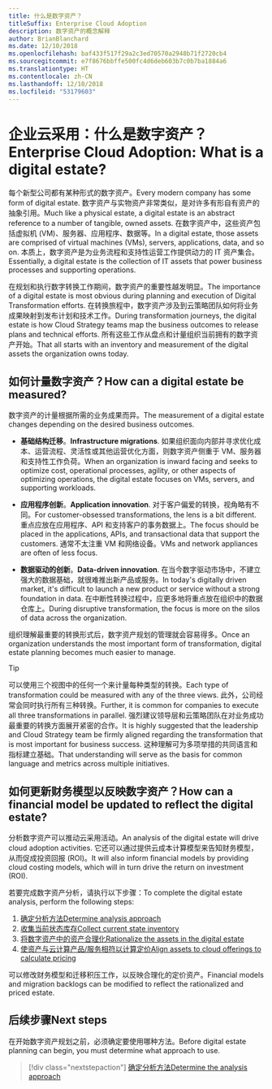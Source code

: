 ```yaml
---
title: 什么是数字资产？
titleSuffix: Enterprise Cloud Adoption
description: 数字资产的概念解释
author: BrianBlanchard
ms.date: 12/10/2018
ms.openlocfilehash: baf433f517f29a2c3ed70570a2948b71f2720cb4
ms.sourcegitcommit: e7f8676bbffe500fc4d6deb603b7c0b7ba1884a6
ms.translationtype: HT
ms.contentlocale: zh-CN
ms.lasthandoff: 12/10/2018
ms.locfileid: "53179603"
---
```

# <a name="enterprise-cloud-adoption-what-is-a-digital-estate"></a><span data-ttu-id="50118-103">企业云采用：什么是数字资产？</span><span class="sxs-lookup"><span data-stu-id="50118-103">Enterprise Cloud Adoption: What is a digital estate?</span></span>

<span data-ttu-id="50118-104">每个新型公司都有某种形式的数字资产。</span><span class="sxs-lookup"><span data-stu-id="50118-104">Every modern company has some form of digital estate.</span></span> <span data-ttu-id="50118-105">数字资产与实物资产非常类似，是对许多有形自有资产的抽象引用。</span><span class="sxs-lookup"><span data-stu-id="50118-105">Much like a physical estate, a digital estate is an abstract reference to a number of tangible, owned assets.</span></span> <span data-ttu-id="50118-106">在数字资产中，这些资产包括虚拟机 (VM)、服务器、应用程序、数据等。</span><span class="sxs-lookup"><span data-stu-id="50118-106">In a digital estate, those assets are comprised of virtual machines (VMs), servers, applications, data, and so on.</span></span> <span data-ttu-id="50118-107">本质上，数字资产是为业务流程和支持性运营工作提供动力的 IT 资产集合。</span><span class="sxs-lookup"><span data-stu-id="50118-107">Essentially, a digital estate is the collection of IT assets that power business processes and supporting operations.</span></span>

<span data-ttu-id="50118-108">在规划和执行数字转换工作期间，数字资产的重要性越发明显。</span><span class="sxs-lookup"><span data-stu-id="50118-108">The importance of a digital estate is most obvious during planning and execution of Digital Transformation efforts.</span></span> <span data-ttu-id="50118-109">在转换旅程中，数字资产涉及到云策略团队如何将业务成果映射到发布计划和技术工作。</span><span class="sxs-lookup"><span data-stu-id="50118-109">During transformation journeys, the digital estate is how Cloud Strategy teams map the business outcomes to release plans and technical efforts.</span></span> <span data-ttu-id="50118-110">所有这些工作从盘点和计量组织当前拥有的数字资产开始。</span><span class="sxs-lookup"><span data-stu-id="50118-110">That all starts with an inventory and measurement of the digital assets the organization owns today.</span></span>

## <a name="how-can-a-digital-estate-be-measured"></a><span data-ttu-id="50118-111">如何计量数字资产？</span><span class="sxs-lookup"><span data-stu-id="50118-111">How can a digital estate be measured?</span></span>

<span data-ttu-id="50118-112">数字资产的计量根据所需的业务成果而异。</span><span class="sxs-lookup"><span data-stu-id="50118-112">The measurement of a digital estate changes depending on the desired business outcomes.</span></span>

- <span data-ttu-id="50118-113">**基础结构迁移**。</span><span class="sxs-lookup"><span data-stu-id="50118-113">**Infrastructure migrations**.</span></span> <span data-ttu-id="50118-114">如果组织面向内部并寻求优化成本、运营流程、灵活性或其他运营优化方面，则数字资产侧重于 VM、服务器和支持性工作负荷。</span><span class="sxs-lookup"><span data-stu-id="50118-114">When an organization is inward facing and seeks to optimize cost, operational processes, agility, or other aspects of optimizing operations, the digital estate focuses on VMs, servers, and supporting workloads.</span></span>

- <span data-ttu-id="50118-115">**应用程序创新**。</span><span class="sxs-lookup"><span data-stu-id="50118-115">**Application innovation**.</span></span> <span data-ttu-id="50118-116">对于客户偏爱的转换，视角略有不同。</span><span class="sxs-lookup"><span data-stu-id="50118-116">For customer-obsessed transformations, the lens is a bit different.</span></span> <span data-ttu-id="50118-117">重点应放在应用程序、API 和支持客户的事务数据上。</span><span class="sxs-lookup"><span data-stu-id="50118-117">The focus should be placed in the applications, APIs, and transactional data that support the customers.</span></span> <span data-ttu-id="50118-118">通常不太注重 VM 和网络设备。</span><span class="sxs-lookup"><span data-stu-id="50118-118">VMs and network appliances are often of less focus.</span></span>

- <span data-ttu-id="50118-119">**数据驱动的创新**。</span><span class="sxs-lookup"><span data-stu-id="50118-119">**Data-driven innovation**.</span></span> <span data-ttu-id="50118-120">在当今数字驱动市场中，不建立强大的数据基础，就很难推出新产品或服务。</span><span class="sxs-lookup"><span data-stu-id="50118-120">In today's digitally driven market, it's difficult to launch a new product or service without a strong foundation in data.</span></span> <span data-ttu-id="50118-121">在中断性转换过程中，应更多地将重点放在组织中的数据仓库上。</span><span class="sxs-lookup"><span data-stu-id="50118-121">During disruptive transformation, the focus is more on the silos of data across the organization.</span></span>

<span data-ttu-id="50118-122">组织理解最重要的转换形式后，数字资产规划的管理就会容易得多。</span><span class="sxs-lookup"><span data-stu-id="50118-122">Once an organization understands the most important form of transformation, digital estate planning becomes much easier to manage.</span></span>

> [!TIP]
> <span data-ttu-id="50118-123">可以使用三个视图中的任何一个来计量每种类型的转换。</span><span class="sxs-lookup"><span data-stu-id="50118-123">Each type of transformation could be measured with any of the three views.</span></span> <span data-ttu-id="50118-124">此外，公司经常会同时执行所有三种转换。</span><span class="sxs-lookup"><span data-stu-id="50118-124">Further, it is common for companies to execute all three transformations in parallel.</span></span> <span data-ttu-id="50118-125">强烈建议领导层和云策略团队在对业务成功最重要的转换方面展开紧密的合作。</span><span class="sxs-lookup"><span data-stu-id="50118-125">It is highly suggested that the leadership and Cloud Strategy team be firmly aligned regarding the transformation that is most important for business success.</span></span> <span data-ttu-id="50118-126">这种理解可为多项举措的共同语言和指标建立基础。</span><span class="sxs-lookup"><span data-stu-id="50118-126">That understanding will serve as the basis for common language and metrics across multiple initiatives.</span></span>

## <a name="how-can-a-financial-model-be-updated-to-reflect-the-digital-estate"></a><span data-ttu-id="50118-127">如何更新财务模型以反映数字资产？</span><span class="sxs-lookup"><span data-stu-id="50118-127">How can a financial model be updated to reflect the digital estate?</span></span>

<span data-ttu-id="50118-128">分析数字资产可以推动云采用活动。</span><span class="sxs-lookup"><span data-stu-id="50118-128">An analysis of the digital estate will drive cloud adoption activities.</span></span> <span data-ttu-id="50118-129">它还可以通过提供云成本计算模型来告知财务模型，从而促成投资回报 (ROI)。</span><span class="sxs-lookup"><span data-stu-id="50118-129">It will also inform financial models by providing cloud costing models, which will in turn drive the return on investment (ROI).</span></span>

<span data-ttu-id="50118-130">若要完成数字资产分析，请执行以下步骤：</span><span class="sxs-lookup"><span data-stu-id="50118-130">To complete the digital estate analysis, perform the following steps:</span></span>

1. [<span data-ttu-id="50118-131">确定分析方法</span><span class="sxs-lookup"><span data-stu-id="50118-131">Determine analysis approach</span></span>](approach.md)
1. [<span data-ttu-id="50118-132">收集当前状态库存</span><span class="sxs-lookup"><span data-stu-id="50118-132">Collect current state inventory</span></span>](inventory.md)
1. [<span data-ttu-id="50118-133">将数字资产中的资产合理化</span><span class="sxs-lookup"><span data-stu-id="50118-133">Rationalize the assets in the digital estate</span></span>](rationalize.md)
1. [<span data-ttu-id="50118-134">使资产与云计算产品/服务相符以计算定价</span><span class="sxs-lookup"><span data-stu-id="50118-134">Align assets to cloud offerings to calculate pricing</span></span>](calculate.md)

<span data-ttu-id="50118-135">可以修改财务模型和迁移积压工作，以反映合理化的定价资产。</span><span class="sxs-lookup"><span data-stu-id="50118-135">Financial models and migration backlogs can be modified to reflect the rationalized and priced estate.</span></span>

## <a name="next-steps"></a><span data-ttu-id="50118-136">后续步骤</span><span class="sxs-lookup"><span data-stu-id="50118-136">Next steps</span></span>

<span data-ttu-id="50118-137">在开始数字资产规划之前，必须确定要使用哪种方法。</span><span class="sxs-lookup"><span data-stu-id="50118-137">Before digital estate planning can begin, you must determine what approach to use.</span></span>

> [!div class="nextstepaction"]
> [<span data-ttu-id="50118-138">确定分析方法</span><span class="sxs-lookup"><span data-stu-id="50118-138">Determine the analysis approach</span></span>](approach.md)